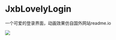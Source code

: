 # JxbLovelyLogin
一个可爱的登录界面，动画效果仿自国外网站readme.io


![](https://raw.githubusercontent.com/JxbSir/JxbLovelyLogin/master/screenshot.gif)
